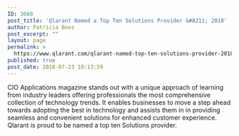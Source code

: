```yaml
---
ID: 3660
post_title: 'Qlarant Named a Top Ten Solutions Provider &#8211; 2018'
author: Patricia Boos
post_excerpt: ""
layout: page
permalink: >
  https://www.qlarant.com/qlarant-named-top-ten-solutions-provider-2018/
published: true
post_date: 2018-07-23 10:13:59
---
```

CIO Applications magazine stands out with a unique approach of learning from industry leaders offering professionals the most comprehensive collection of technology trends. It enables businesses to move a step ahead towards adopting the best in technology and assists them in in providing seamless and convenient solutions for enhanced customer experience.  Qlarant is proud to be named a top ten Solutions provider.